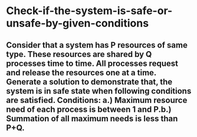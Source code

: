 # Check-if-the-system-is-safe-or-unsafe-by-given-conditions
 Consider that a system has P resources of same type. These resources are shared by Q processes time to time. All processes request and release the resources one at a time. Generate a solution to demonstrate that, the system is in safe state when following conditions are satisfied. Conditions: a.) Maximum resource need of each process is between 1 and P.b.) Summation of all maximum needs is less than P+Q.
---
